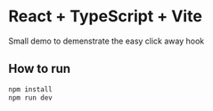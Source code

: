 # React + TypeScript + Vite

Small demo to demenstrate the easy click away hook

## How to run

```bash
npm install
npm run dev
```
